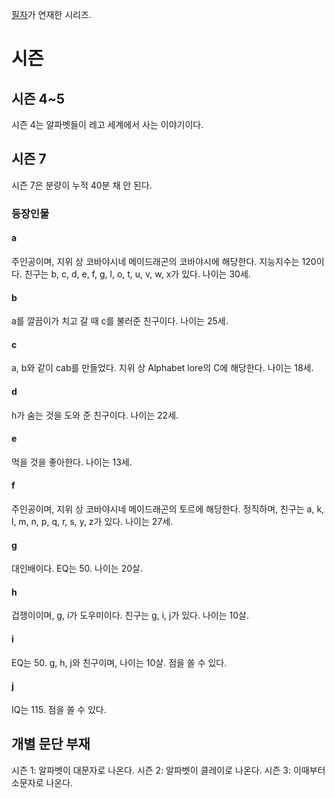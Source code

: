 [필자](https://github.com/SeanSentIGPCkr/SeanSentIGPCkr)가 연재한 시리즈.
# 시즌
## 시즌 4~5
시즌 4는 알파벳들이 레고 세계에서 사는 이야기이다.
## 시즌 7
시즌 7은 분량이 누적 40분 채 안 된다.
### 등장인물
#### a
주인공이며, 지위 상 코바야시네 메이드래곤의 코바야시에 해당한다. 지능지수는 120이다. 친구는 b, c, d, e, f, g, l, o, t, u, v, w, x가 있다. 나이는 30세.
#### b
a를 깔끔이가 치고 갈 때 c를 불러준 친구이다. 나이는 25세.
#### c
a, b와 같이 cab를 만들었다. 지위 상 Alphabet lore의 C에 해당한다. 나이는 18세.
#### d
h가 숨는 것을 도와 준 친구이다. 나이는 22세.
#### e
먹을 것을 좋아한다. 나이는 13세.
#### f
주인공이며, 지위 상 코바야시네 메이드래곤의 토르에 해당한다. 정직하며, 친구는 a, k, l, m, n, p, q, r, s, y, z가 있다. 나이는 27세.
#### g
대인배이다. EQ는 50. 나이는 20살.
#### h
겁쟁이이며, g, i가 도우미이다. 친구는 g, i, j가 있다. 나이는 10살.
#### i
EQ는 50. g, h, j와 친구이며, 나이는 10살. 점을 쏠 수 있다.
#### j
IQ는 115. 점을 쏠 수 있다.
## 개별 문단 부재
시즌 1: 알파벳이 대문자로 나온다.
시즌 2: 알파벳이 클레이로 나온다.
시즌 3: 이때부터 소문자로 나온다.
